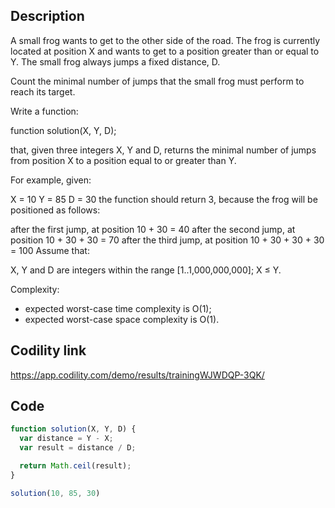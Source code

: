 ## Description
A small frog wants to get to the other side of the road. The frog is currently located at position X and wants to get to a position greater than or equal to Y. The small frog always jumps a fixed distance, D.

Count the minimal number of jumps that the small frog must perform to reach its target.

Write a function:

function solution(X, Y, D);

that, given three integers X, Y and D, returns the minimal number of jumps from position X to a position equal to or greater than Y.

For example, given:

  X = 10
  Y = 85
  D = 30
the function should return 3, because the frog will be positioned as follows:

after the first jump, at position 10 + 30 = 40
after the second jump, at position 10 + 30 + 30 = 70
after the third jump, at position 10 + 30 + 30 + 30 = 100
Assume that:

X, Y and D are integers within the range [1..1,000,000,000];
X ≤ Y.

Complexity:
- expected worst-case time complexity is O(1);
- expected worst-case space complexity is O(1).

## Codility link
https://app.codility.com/demo/results/trainingWJWDQP-3QK/

## Code
```javascript
function solution(X, Y, D) {
  var distance = Y - X;
  var result = distance / D;

  return Math.ceil(result);
}

solution(10, 85, 30)
```
